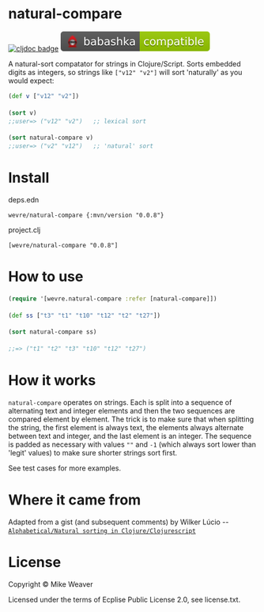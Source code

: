 # natural-compare

[![cljdoc badge](https://cljdoc.org/badge/wevre/natural-compare)](https://cljdoc.org/d/wevre/natural-compare)
[![bb compatible](https://raw.githubusercontent.com/babashka/babashka/master/logo/badge.svg)](https://babashka.org)

A natural-sort compatator for strings in Clojure/Script. Sorts embedded digits
as integers, so strings like `["v12" "v2"]` will sort 'naturally' as you would
expect:

```clj
(def v ["v12" "v2"])

(sort v)
;;user=> ("v12" "v2")   ;; lexical sort

(sort natural-compare v)
;;user=> ("v2" "v12")   ;; 'natural' sort
```

# Install

deps.edn

    wevre/natural-compare {:mvn/version "0.0.8"}

project.clj

    [wevre/natural-compare "0.0.8"]

# How to use

```clj
(require '[wevre.natural-compare :refer [natural-compare]])

(def ss ["t3" "t1" "t10" "t12" "t2" "t27"])

(sort natural-compare ss)

;;=> ("t1" "t2" "t3" "t10" "t12" "t27")
```

# How it works

`natural-compare` operates on strings. Each is split into a sequence of
alternating text and integer elements and then the two sequences are compared
element by element. The trick is to make sure that when splitting the string,
the first element is always text, the elements always alternate between text and
integer, and the last element is an integer. The sequence is padded as necessary
with values `""` and `-1` (which always sort lower than 'legit' values) to make
sure shorter strings sort first.

See test cases for more examples.

# Where it came from

Adapted from a gist (and subsequent comments) by Wilker Lúcio -- [`Alphabetical/Natural sorting in
Clojure/Clojurescript`](https://gist.github.com/wilkerlucio/db54dc83a9664124f3febf6356f04509)

# License

Copyright © Mike Weaver

Licensed under the terms of Ecplise Public License 2.0, see license.txt.
